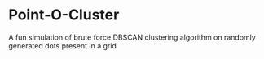 # Point-O-Cluster
A fun simulation of brute force DBSCAN clustering algorithm on randomly generated dots present in a grid
